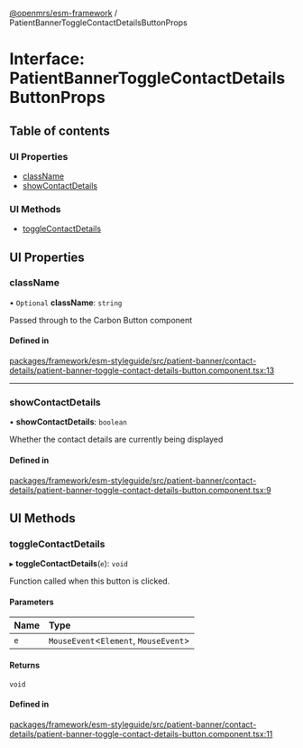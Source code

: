 [@openmrs/esm-framework](../API.md) / PatientBannerToggleContactDetailsButtonProps

# Interface: PatientBannerToggleContactDetailsButtonProps

## Table of contents

### UI Properties

- [className](PatientBannerToggleContactDetailsButtonProps.md#classname)
- [showContactDetails](PatientBannerToggleContactDetailsButtonProps.md#showcontactdetails)

### UI Methods

- [toggleContactDetails](PatientBannerToggleContactDetailsButtonProps.md#togglecontactdetails)

## UI Properties

### className

• `Optional` **className**: `string`

Passed through to the Carbon Button component

#### Defined in

[packages/framework/esm-styleguide/src/patient-banner/contact-details/patient-banner-toggle-contact-details-button.component.tsx:13](https://github.com/mccarthyaaron/openmrs-esm-core/blob/main/packages/framework/esm-styleguide/src/patient-banner/contact-details/patient-banner-toggle-contact-details-button.component.tsx#L13)

___

### showContactDetails

• **showContactDetails**: `boolean`

Whether the contact details are currently being displayed

#### Defined in

[packages/framework/esm-styleguide/src/patient-banner/contact-details/patient-banner-toggle-contact-details-button.component.tsx:9](https://github.com/mccarthyaaron/openmrs-esm-core/blob/main/packages/framework/esm-styleguide/src/patient-banner/contact-details/patient-banner-toggle-contact-details-button.component.tsx#L9)

## UI Methods

### toggleContactDetails

▸ **toggleContactDetails**(`e`): `void`

Function called when this button is clicked.

#### Parameters

| Name | Type |
| :------ | :------ |
| `e` | `MouseEvent`<`Element`, `MouseEvent`\> |

#### Returns

`void`

#### Defined in

[packages/framework/esm-styleguide/src/patient-banner/contact-details/patient-banner-toggle-contact-details-button.component.tsx:11](https://github.com/mccarthyaaron/openmrs-esm-core/blob/main/packages/framework/esm-styleguide/src/patient-banner/contact-details/patient-banner-toggle-contact-details-button.component.tsx#L11)

